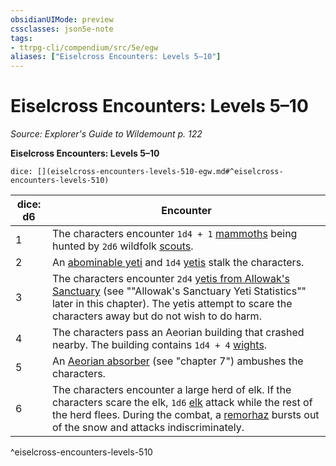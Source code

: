 ```yaml
---
obsidianUIMode: preview
cssclasses: json5e-note
tags:
- ttrpg-cli/compendium/src/5e/egw
aliases: ["Eiselcross Encounters: Levels 5–10"]
---
```

# Eiselcross Encounters: Levels 5–10
*Source: Explorer's Guide to Wildemount p. 122* 

**Eiselcross Encounters: Levels 5–10**

`dice: [](eiselcross-encounters-levels-510-egw.md#^eiselcross-encounters-levels-510)`

| dice: d6 | Encounter |
|----------|-----------|
| 1 | The characters encounter `1d4 + 1` [mammoths](mammoth.md) being hunted by `2d6` wildfolk [scouts](scout.md). |
| 2 | An [abominable yeti](abominable-yeti.md) and `1d4` [yetis](yeti.md) stalk the characters. |
| 3 | The characters encounter `2d4` [yetis from Allowak's Sanctuary](allowak-yeti-egw.md) (see ""Allowak's Sanctuary Yeti Statistics"" later in this chapter). The yetis attempt to scare the characters away but do not wish to do harm. |
| 4 | The characters pass an Aeorian building that crashed nearby. The building contains `1d4 + 4` [wights](wight-xmm.md). |
| 5 | An [Aeorian absorber](aeorian-absorber-egw.md) (see "chapter 7") ambushes the characters. |
| 6 | The characters encounter a large herd of elk. If the characters scare the elk, `1d6` [elk](elk-xphb.md) attack while the rest of the herd flees. During the combat, a [remorhaz](remorhaz.md) bursts out of the snow and attacks indiscriminately. |
^eiselcross-encounters-levels-510